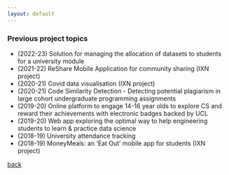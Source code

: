 ```yaml
---
layout: default
---
```


### Previous project topics

- (2022-23) Solution for managing the allocation of datasets to students for a university module
- (2021-22) ReShare Mobile Application for community sharing (IXN project)
- (2020-21) Covid data visualisation (IXN project)
- (2020-21) Code Similarity Detection - Detecting potential plagiarism in large cohort undergraduate programming assignments
- (2019-20) Online platform to engage 14-16 year olds to explore CS and reward their achievements with electronic badges backed by UCL
- (2019-20) Web app exploring the optimal way to help engineering students to learn & practice data science
- (2018-19) University attendance tracking
- (2018-19) MoneyMeals: an ‘Eat Out’ mobile app for students (IXN project)

[back](./)
